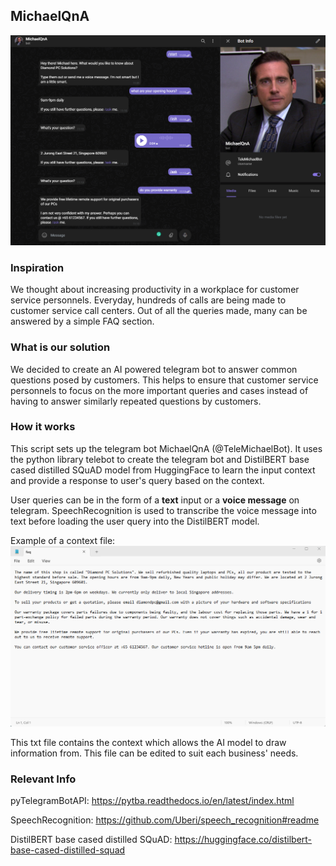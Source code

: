 ## MichaelQnA

![Screenshot](test.png)


### Inspiration
We thought about increasing productivity in a workplace for customer service personnels. Everyday, hundreds of calls are being made to customer service call centers. Out of all the queries made, many can be answered by a simple FAQ section.

### What is our solution
We decided to create an AI powered telegram bot to answer common questions posed by customers. This helps to ensure that customer service personnels to focus on the more important queries and cases instead of having to answer similarly repeated questions by customers.

### How it works
This script sets up the telegram bot MichaelQnA (@TeleMichaelBot). It uses the python library telebot to create the telegram bot and DistilBERT base cased distilled SQuAD model from HuggingFace to learn the input context and provide a response to user's query based on the context. 

User queries can be in the form of a **text** input or a **voice message** on telegram. SpeechRecognition is used to transcribe the voice message into text before loading 
the user query into the DistilBERT model.

Example of a context file:
![Screenshot](context.png)

This txt file contains the context which allows the AI model to draw information from. This file can be edited to suit each business' needs.


### Relevant Info
pyTelegramBotAPI: https://pytba.readthedocs.io/en/latest/index.html

SpeechRecognition: https://github.com/Uberi/speech_recognition#readme

DistilBERT base cased distilled SQuAD: https://huggingface.co/distilbert-base-cased-distilled-squad
